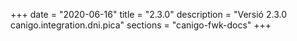 +++
date        = "2020-06-16"
title       = "2.3.0"
description = "Versió 2.3.0 canigo.integration.dni.pica"
sections    = "canigo-fwk-docs"
+++